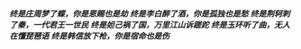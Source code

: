 # 


***终是庄周梦了蝶，你是恩赐也是劫***
***终是李白醉了酒，你是孤独也是愁***
***终是荆轲刺了秦，一代君王一世民***
***终是妲己祸了国，万里江山诉蹉跎***
***终是玉环听了曲，无人在懂琵琶语***
***终是韩信放下枪，你是宿命也是伤***